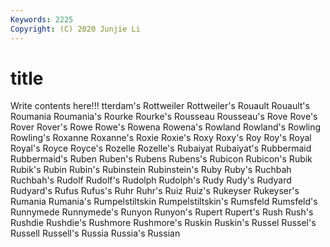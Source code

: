 ```yaml
---
Keywords: 2225
Copyright: (C) 2020 Junjie Li
---
```


# title

Write contents here!!!
tterdam's
Rottweiler 
Rottweiler's 
Rouault 
Rouault's 
Roumania 
Roumania's 
Rourke 
Rourke's 
Rousseau 
Rousseau's
Rove 
Rove's 
Rover 
Rover's 
Rowe 
Rowe's 
Rowena 
Rowena's 
Rowland 
Rowland's
Rowling 
Rowling's 
Roxanne 
Roxanne's 
Roxie 
Roxie's 
Roxy 
Roxy's 
Roy 
Roy's
Royal 
Royal's 
Royce 
Royce's 
Rozelle 
Rozelle's 
Rubaiyat 
Rubaiyat's 
Rubbermaid 
Rubbermaid's
Ruben 
Ruben's 
Rubens 
Rubens's 
Rubicon 
Rubicon's 
Rubik 
Rubik's 
Rubin 
Rubin's
Rubinstein 
Rubinstein's 
Ruby 
Ruby's 
Ruchbah 
Ruchbah's 
Rudolf 
Rudolf's 
Rudolph 
Rudolph's
Rudy 
Rudy's 
Rudyard 
Rudyard's 
Rufus 
Rufus's 
Ruhr 
Ruhr's 
Ruiz 
Ruiz's
Rukeyser 
Rukeyser's 
Rumania 
Rumania's 
Rumpelstiltskin 
Rumpelstiltskin's 
Rumsfeld 
Rumsfeld's 
Runnymede 
Runnymede's
Runyon 
Runyon's 
Rupert 
Rupert's 
Rush 
Rush's 
Rushdie 
Rushdie's 
Rushmore 
Rushmore's
Ruskin 
Ruskin's 
Russel 
Russel's 
Russell 
Russell's 
Russia 
Russia's 
Russian 
